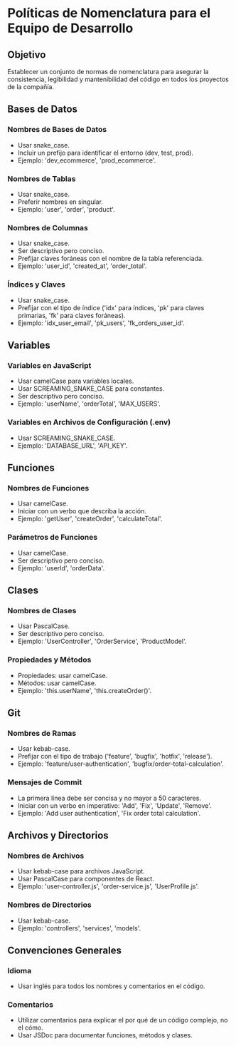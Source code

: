 # Políticas de Nomenclatura para el Equipo de Desarrollo

## Objetivo
Establecer un conjunto de normas de nomenclatura para asegurar la consistencia, legibilidad y mantenibilidad del código en todos los proyectos de la compañía.

## Bases de Datos

### Nombres de Bases de Datos
- Usar snake_case.
- Incluir un prefijo para identificar el entorno (dev, test, prod).
- Ejemplo: 'dev_ecommerce', 'prod_ecommerce'.

### Nombres de Tablas
- Usar snake_case.
- Preferir nombres en singular.
- Ejemplo: 'user', 'order', 'product'.

### Nombres de Columnas
- Usar snake_case.
- Ser descriptivo pero conciso.
- Prefijar claves foráneas con el nombre de la tabla referenciada.
- Ejemplo: 'user_id', 'created_at', 'order_total'.

### Índices y Claves
- Usar snake_case.
- Prefijar con el tipo de índice ('idx' para índices, 'pk' para claves primarias, 'fk' para claves foráneas).
- Ejemplo: 'idx_user_email', 'pk_users', 'fk_orders_user_id'.

## Variables

### Variables en JavaScript
- Usar camelCase para variables locales.
- Usar SCREAMING_SNAKE_CASE para constantes.
- Ser descriptivo pero conciso.
- Ejemplo: 'userName', 'orderTotal', 'MAX_USERS'.

### Variables en Archivos de Configuración (.env)
- Usar SCREAMING_SNAKE_CASE.
- Ejemplo: 'DATABASE_URL', 'API_KEY'.

## Funciones

### Nombres de Funciones
- Usar camelCase.
- Iniciar con un verbo que describa la acción.
- Ejemplo: 'getUser', 'createOrder', 'calculateTotal'.

### Parámetros de Funciones
- Usar camelCase.
- Ser descriptivo pero conciso.
- Ejemplo: 'userId', 'orderData'.

## Clases

### Nombres de Clases
- Usar PascalCase.
- Ser descriptivo pero conciso.
- Ejemplo: 'UserController', 'OrderService', 'ProductModel'.

### Propiedades y Métodos
- Propiedades: usar camelCase.
- Métodos: usar camelCase.
- Ejemplo: 'this.userName', 'this.createOrder()'.

## Git

### Nombres de Ramas
- Usar kebab-case.
- Prefijar con el tipo de trabajo ('feature', 'bugfix', 'hotfix', 'release').
- Ejemplo: 'feature/user-authentication', 'bugfix/order-total-calculation'.

### Mensajes de Commit
- La primera línea debe ser concisa y no mayor a 50 caracteres.
- Iniciar con un verbo en imperativo: 'Add', 'Fix', 'Update', 'Remove'.
- Ejemplo: 'Add user authentication', 'Fix order total calculation'.

## Archivos y Directorios

### Nombres de Archivos
- Usar kebab-case para archivos JavaScript.
- Usar PascalCase para componentes de React.
- Ejemplo: 'user-controller.js', 'order-service.js', 'UserProfile.js'.

### Nombres de Directorios
- Usar kebab-case.
- Ejemplo: 'controllers', 'services', 'models'.

## Convenciones Generales

### Idioma
- Usar inglés para todos los nombres y comentarios en el código.

### Comentarios
- Utilizar comentarios para explicar el por qué de un código complejo, no el cómo.
- Usar JSDoc para documentar funciones, métodos y clases.

